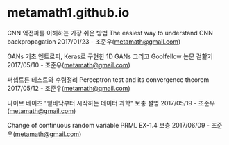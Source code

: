 # metamath1.github.io

CNN 역전파를 이해하는 가장 쉬운 방법
The easiest way to understand CNN backpropagation
2017/01/23 - 조준우(metamath@gmail.com)


GANs 기초
엔트로피, Keras로 구현한 1D GANs 그리고 Goolfellow 논문 겉핥기
2017/05/10 - 조준우(metamath@gmail.com)


퍼셉트론 테스트와 수렴정리
Perceptron test and its convergence theorem
2017/05/12 - 조준우(metamath@gmail.com)


나이브 베이즈
"밑바닥부터 시작하는 데이터 과학" 보충 설명
2017/05/19 - 조준우(metamath@gmail.com)


Change of continuous random variable
PRML EX-1.4 보충
2017/06/09 - 조준우(metamath@gmail.com)
